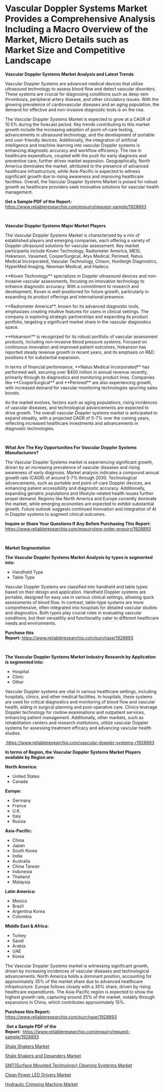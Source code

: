 <p><h1>Vascular Doppler Systems Market Provides a Comprehensive Analysis Including a Macro Overview of the Market, Micro Details such as Market Size and Competitive Landscape</h1></p><p><strong>Vascular Doppler Systems Market Analysis and Latest Trends</strong></p>
<p><p>Vascular Doppler Systems are advanced medical devices that utilize ultrasound technology to assess blood flow and detect vascular disorders. These systems are crucial for diagnosing conditions such as deep vein thrombosis, peripheral artery disease, and other circulatory issues. With the growing prevalence of cardiovascular diseases and an aging population, the demand for effective and non-invasive diagnostic tools is on the rise.</p><p>The Vascular Doppler Systems Market is expected to grow at a CAGR of 10.5% during the forecast period. Key trends contributing to this market growth include the increasing adoption of point-of-care testing, advancements in ultrasound technology, and the development of portable and user-friendly devices. Additionally, the integration of artificial intelligence and machine learning into vascular Doppler systems is enhancing diagnostic accuracy and workflow efficiency. The rise in healthcare expenditure, coupled with the push for early diagnosis and preventive care, further drives market expansion. Geographically, North America dominates the market, attributed to the presence of advanced healthcare infrastructure, while Asia-Pacific is expected to witness significant growth due to rising awareness and improving healthcare facilities. Overall, the Vascular Doppler Systems Market is poised for robust growth as healthcare providers seek innovative solutions for vascular health management.</p></p>
<p><strong>Get a Sample PDF of the Report:&nbsp;</strong> <a href="https://www.reliableresearchiq.com/enquiry/request-sample/1928893?utm_campaign=114&utm_medium=2&utm_source=Github&utm_content=ia&utm_term=25102024&utm_id=vascular-doppler-systems">https://www.reliableresearchiq.com/enquiry/request-sample/1928893</a></p>
<p>&nbsp;</p>
<p><strong>Vascular Doppler Systems Major Market Players</strong></p>
<p><p>The Vascular Doppler Systems Market is characterized by a mix of established players and emerging companies, each offering a variety of Doppler ultrasound solutions for vascular assessment. Key market participants include Koven Technology, Radiometer America, MESI, Hokanson, Vasamed, CooperSurgical, Atys Medical, Perimed, Natus Medical Incorporated, Vascular Technology, Chison, Huntleigh Diagnostics, HyperMed Imaging, Newman Medical, and Hadeco.</p><p>**Koven Technology** specializes in Doppler ultrasound devices and non-invasive vascular assessments, focusing on innovative technology to enhance diagnostic accuracy. With a commitment to research and development, Koven is well-positioned for future growth, particularly in expanding its product offerings and international presence.</p><p>**Radiometer America**, known for its advanced diagnostic tools, emphasizes creating intuitive features for users in clinical settings. The company is exploring strategic partnerships and expanding its product portfolio, targeting a significant market share in the vascular diagnostics space.</p><p>**Hokanson** is recognized for its robust portfolio of vascular assessment products, including non-invasive blood pressure systems. Focused on continuous innovation and improved patient outcomes, Hokanson has reported steady revenue growth in recent years, and its emphasis on R&D positions it for substantial expansion.</p><p>In terms of financial performance, **Natus Medical Incorporated** has performed well, securing over $400 million in annual revenue recently, primarily through its diagnostics and monitoring product lines. Companies like **CooperSurgical** and **Perimed** are also experiencing growth, with increased demand for vascular monitoring technologies spurring sales boosts.</p><p>As the market evolves, factors such as aging populations, rising incidences of vascular diseases, and technological advancements are expected to drive growth. The overall vascular Doppler systems market is anticipated to expand steadily, with a projected CAGR of 5-7% over the coming years, reflecting increased healthcare investments and advancements in diagnostic technologies.</p></p>
<p>&nbsp;</p>
<p><strong>What Are The Key Opportunities For Vascular Doppler Systems Manufacturers?</strong></p>
<p><p>The Vascular Doppler Systems market is experiencing significant growth, driven by an increasing prevalence of vascular diseases and rising awareness of early diagnosis. Market analysis indicates a compound annual growth rate (CAGR) of around 5-7% through 2030. Technological advancements, such as portable and point-of-care Doppler devices, are enhancing patient accessibility and diagnostic accuracy. Additionally, expanding geriatric populations and lifestyle-related health issues further propel demand. Regions like North America and Europe currently dominate the market, while emerging economies are expected to exhibit substantial growth. Future outlook suggests continued innovation and integration of AI in Doppler systems to augment clinical outcomes.</p></p>
<p><strong>Inquire or Share Your Questions If Any Before Purchasing This Report:</strong> <a href="https://www.reliableresearchiq.com/enquiry/pre-order-enquiry/1928893?utm_campaign=114&utm_medium=2&utm_source=Github&utm_content=ia&utm_term=25102024&utm_id=vascular-doppler-systems">https://www.reliableresearchiq.com/enquiry/pre-order-enquiry/1928893</a></p>
<p>&nbsp;</p>
<p><strong>Market Segmentation</strong></p>
<p><strong>The Vascular Doppler Systems Market Analysis by types is segmented into:</strong></p>
<p><ul><li>Handheld Type</li><li>Table Type</li></ul></p>
<p><p>Vascular Doppler Systems are classified into handheld and table types based on their design and application. Handheld Doppler systems are portable, designed for easy use in various clinical settings, allowing quick assessments of blood flow. In contrast, table-type systems are more comprehensive, often integrated into hospitals for detailed vascular studies and diagnostics. Both types play crucial roles in evaluating vascular conditions, but their versatility and functionality cater to different healthcare needs and environments.</p></p>
<p><strong>Purchase this Report:&nbsp;</strong><a href="https://www.reliableresearchiq.com/purchase/1928893?utm_campaign=114&utm_medium=2&utm_source=Github&utm_content=ia&utm_term=25102024&utm_id=vascular-doppler-systems">https://www.reliableresearchiq.com/purchase/1928893</a></p>
<p>&nbsp;</p>
<p><strong>The Vascular Doppler Systems Market Industry Research by Application is segmented into:</strong></p>
<p><ul><li>Hospital</li><li>Clinic</li><li>Other</li></ul></p>
<p><p>Vascular Doppler systems are vital in various healthcare settings, including hospitals, clinics, and other medical facilities. In hospitals, these systems are used for critical diagnostics and monitoring of blood flow and vascular health, aiding in surgical planning and post-operative care. Clinics leverage Doppler technology for routine examinations and outpatient services, enhancing patient management. Additionally, other markets, such as rehabilitation centers and research institutions, utilize vascular Doppler systems for assessing treatment efficacy and advancing vascular health studies.</p></p>
<p><a href="https://www.reliableresearchiq.com/vascular-doppler-systems-r1928893?utm_campaign=114&utm_medium=2&utm_source=Github&utm_content=ia&utm_term=25102024&utm_id=vascular-doppler-systems">&nbsp;https://www.reliableresearchiq.com/vascular-doppler-systems-r1928893</a></p>
<p><strong>In terms of Region, the Vascular Doppler Systems Market Players available by Region are:</strong></p>
<p>
    <p> <strong> North America: </strong>
        <ul>
            <li>United States</li>
            <li>Canada</li>
        </ul>
        </p> 
    <p> <strong> Europe: </strong>
        <ul>
            <li>Germany</li>
            <li>France</li>
            <li>U.K.</li>
            <li>Italy</li>
            <li>Russia</li>
        </ul>
        </p> 
    <p> <strong> Asia-Pacific: </strong>
        <ul>
            <li>China</li>
            <li>Japan</li>
            <li>South Korea</li>
            <li>India</li>
            <li>Australia</li>
            <li>China Taiwan</li>
            <li>Indonesia</li>
            <li>Thailand</li>
            <li>Malaysia</li>
        </ul>
        </p> 
    <p> <strong> Latin America: </strong>
        <ul>
            <li>Mexico</li>
            <li>Brazil</li>
            <li>Argentina Korea</li>
            <li>Colombia</li>
        </ul>
        </p> 
    <p> <strong> Middle East & Africa: </strong>
        <ul>
            <li>Turkey</li>
            <li>Saudi</li>
            <li>Arabia</li>
            <li>UAE</li>
            <li>Korea</li>
        </ul>
    </p>
    </p>
<p><p>The Vascular Doppler Systems market is witnessing significant growth, driven by increasing incidences of vascular diseases and technological advancements. North America holds a dominant position, accounting for approximately 35% of the market share due to advanced healthcare infrastructure. Europe follows closely with a 30% share, driven by rising healthcare expenditures. The Asia-Pacific region is expected to show the highest growth rate, capturing around 25% of the market, notably through expansions in China, which contributes approximately 15%.</p></p>
<p><strong>Purchase this Report: </strong><a href="https://www.reliableresearchiq.com/purchase/1928893?utm_campaign=114&utm_medium=2&utm_source=Github&utm_content=ia&utm_term=25102024&utm_id=vascular-doppler-systems">https://www.reliableresearchiq.com/purchase/1928893</a></p>
<p>&nbsp;<strong>Get a Sample PDF of the Report:&nbsp;&nbsp;</strong><a href="https://www.reliableresearchiq.com/enquiry/request-sample/1928893?utm_campaign=114&utm_medium=2&utm_source=Github&utm_content=ia&utm_term=25102024&utm_id=vascular-doppler-systems">https://www.reliableresearchiq.com/enquiry/request-sample/1928893</a></p>
<p><strong></strong></p>
<p><p><a href="https://github.com/erskinemm93/Market-Research-Report-List-1/blob/main/shale-shakers-market.md?utm_campaign=114&utm_medium=2&utm_source=Github&utm_content=ia&utm_term=25102024&utm_id=vascular-doppler-systems">Shale Shakers Market</a></p><p><a href="https://github.com/pespeyervi/Market-Research-Report-List-1/blob/main/shale-shakers-and-desanders-market.md?utm_campaign=114&utm_medium=2&utm_source=Github&utm_content=ia&utm_term=25102024&utm_id=vascular-doppler-systems">Shale Shakers and Desanders Market</a></p><p><a href="https://www.linkedin.com/pulse/smtsurface-mounted-technology-cleaning-systerms-sector-surge-umlgc?utm_campaign=114&utm_medium=2&utm_source=Github&utm_content=ia&utm_term=25102024&utm_id=vascular-doppler-systems">SMT(Surface Mounted Technology) Cleaning Systerms Market</a></p><p><a href="https://www.linkedin.com/pulse/sustainability-trends-clean-power-led-drivers-industry-market-r6g0f?utm_campaign=114&utm_medium=2&utm_source=Github&utm_content=ia&utm_term=25102024&utm_id=vascular-doppler-systems">Clean Power LED Drivers Market</a></p><p><a href="https://issuu.com/reportprime-2/docs/hydraulic-crimping-machine-market-s_ade9c5ec36fa83?utm_campaign=114&utm_medium=2&utm_source=Github&utm_content=ia&utm_term=25102024&utm_id=vascular-doppler-systems">Hydraulic Crimping Machine Market</a></p></p>